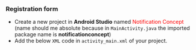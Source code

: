 ### Registration form

- Create a new project in **Android Studio** named <font color="red">Notification Concept</font> (name should me absolute because in `MainActivity.java` the imported package name is **notificationconcept**)
- Add the below `XML` code in `activity_main.xml` of your project.
